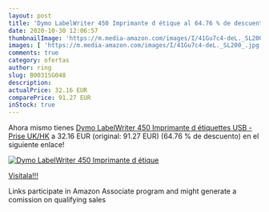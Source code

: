 ```yaml
---
layout: post
title: 'Dymo LabelWriter 450 Imprimante d étique al 64.76 % de descuento'
date: 2020-10-30 12:06:57
thumbnailImage: 'https://m.media-amazon.com/images/I/41Gu7c4-deL._SL200_.jpg'
images: [ 'https://m.media-amazon.com/images/I/41Gu7c4-deL._SL200_.jpg' ]
comments: true
category: ofertas
author: ring
slug: B0031SG048
description:
actualPrice: 32.16 EUR
comparePrice: 91.27 EUR
inStock: true
---
```


Ahora mismo tienes [Dymo LabelWriter 450 Imprimante d étiquettes USB - Prise UK/HK](https://www.amazon.fr/dp/B0031SG048/?tag=tolees0d-21) a 32.16 EUR (original: 91.27 EUR) (64.76 %  de descuento) en el siguiente enlace!

[![Dymo LabelWriter 450 Imprimante d étique](https://m.media-amazon.com/images/I/41Gu7c4-deL._SL200_.jpg)](https://www.amazon.fr/dp/B0031SG048/?tag=tolees0d-21)

[Visítala!!!](https://www.amazon.fr/dp/B0031SG048/?tag=tolees0d-21)

Links participate in Amazon Associate program and might generate a comission on qualifying sales
